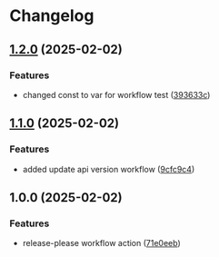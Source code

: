 # Changelog

## [1.2.0](https://github.com/jancewicz/social/compare/v1.1.0...v1.2.0) (2025-02-02)


### Features

* changed const to var for workflow test ([393633c](https://github.com/jancewicz/social/commit/393633cbf6d07e51dd688a1d929c759532126345))

## [1.1.0](https://github.com/jancewicz/social/compare/v1.0.0...v1.1.0) (2025-02-02)


### Features

* added update api version workflow ([9cfc9c4](https://github.com/jancewicz/social/commit/9cfc9c4fc4d10fa19813e43d3b5a6b07ecf54980))

## 1.0.0 (2025-02-02)


### Features

* release-please workflow action ([71e0eeb](https://github.com/jancewicz/social/commit/71e0eeb7cab03ff00f5f5f33ac37362d190badef))
